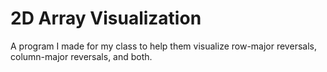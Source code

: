 # 2D Array Visualization
 A program I made for my class to help them visualize row-major reversals, column-major reversals, and both.
